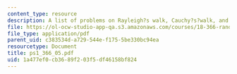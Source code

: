 ```yaml
---
content_type: resource
description: A list of problems on Rayleigh?s walk, Cauchy?s?walk, and Pearson?s?walk.
file: https://ol-ocw-studio-app-qa.s3.amazonaws.com/courses/18-366-random-walks-and-diffusion-fall-2006/1a477ef0cb3689f203f5df46158bf824_ps1_366_05.pdf
file_type: application/pdf
parent_uid: c383534d-a729-544e-f175-5be330bc94ea
resourcetype: Document
title: ps1_366_05.pdf
uid: 1a477ef0-cb36-89f2-03f5-df46158bf824
---
```

